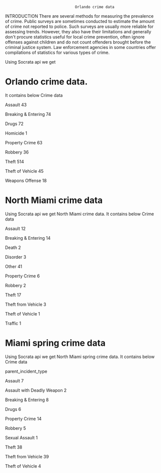                                     Orlando crime data    

INTRODUCTION 
There are several methods for measuring the prevalence of crime. Public surveys are sometimes conducted to estimate the amount of crime not reported to police. Such surveys are usually more reliable for assessing trends. However, they also have their limitations and generally don't procure statistics useful for local crime prevention, often ignore offenses against children and do not count offenders brought before the criminal justice system.
Law enforcement agencies in some countries offer compilations of statistics for various types of crime.


Using Socrata api we get 
# Orlando crime data. 

It contains below Crime data  


Assault                 43

Breaking & Entering     74

Drugs                   72

Homicide                 1

Property Crime          63

Robbery                 36

Theft                  514

Theft of Vehicle        45

Weapons Offense         18



# North Miami crime data

Using Socrata api we get North Miami crime data. It contains below Crime data 

Assault                12

Breaking & Entering    14

Death                   2

Disorder                3

Other                  41

Property Crime          6

Robbery                 2

Theft                  17

Theft from Vehicle      3

Theft of Vehicle        1

Traffic                 1

 # Miami spring crime data

Using Socrata api we get North Miami spring crime data. It contains below Crime data  

parent_incident_type

Assault                        7

Assault with Deadly Weapon     2

Breaking & Entering            8

Drugs                          6

Property Crime                14

Robbery                        5

Sexual Assault                 1

Theft                         38

Theft from Vehicle            39

Theft of Vehicle               4


